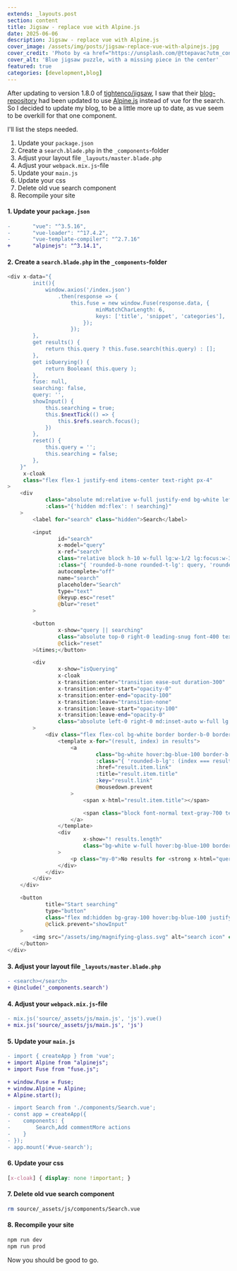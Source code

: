 ```yaml
---
extends: _layouts.post
section: content
title: Jigsaw - replace vue with Alpine.js
date: 2025-06-06
description: Jigsaw - replace vue with Alpine.js
cover_image: /assets/img/posts/jigsaw-replace-vue-with-alpinejs.jpg
cover_credit: 'Photo by <a href="https://unsplash.com/@ttepavac?utm_content=creditCopyText&utm_medium=referral&utm_source=unsplash">Tanja Tepavac</a> on <a href="https://unsplash.com/photos/a-piece-of-a-puzzle-with-a-missing-piece-cWMhxNmQVq0?utm_content=creditCopyText&utm_medium=referral&utm_source=unsplash">Unsplash</a>'
cover_alt: 'Blue jigsaw puzzle, with a missing piece in the center'
featured: true
categories: [development,blog]
---
```


After updating to version 1.8.0 of [tightenco/jigsaw](https://jigsaw.tighten.com/), 
I saw that their [blog-repository](https://github.com/tighten/jigsaw-blog-template) had been updated to use [Alpine.js](https://alpinejs.dev/) instead of vue for the search. 
So I decided to update my blog, to be a little more up to date, as vue seem to be overkill for that one component.

I'll list the steps needed.

1. Update your `package.json`
2. Create a `search.blade.php` in the `_components`-folder
3. Adjust your layout file `_layouts/master.blade.php`
4. Adjust your `webpack.mix.js`-file
5. Update your `main.js`
6. Update your css
7. Delete old vue search component
8. Recompile your site

#### 1. Update your `package.json`

```diff
-       "vue": "^3.5.16",
-       "vue-loader": "^17.4.2",
-       "vue-template-compiler": "^2.7.16"
+       "alpinejs": "^3.14.1",
```

#### 2. Create a `search.blade.php` in the `_components`-folder

```php
<div x-data="{
        init(){
            window.axios('/index.json')
                .then(response => {
                    this.fuse = new window.Fuse(response.data, {
                            minMatchCharLength: 6,
                            keys: ['title', 'snippet', 'categories'],
                        });
                    });
        },
        get results() {
            return this.query ? this.fuse.search(this.query) : [];
        },
        get isQuerying() {
            return Boolean( this.query );
        },
        fuse: null,
        searching: false,
        query: '',
        showInput() {
            this.searching = true;
            this.$nextTick(() => {
                this.$refs.search.focus();
            })
        },
        reset() {
            this.query = '';
            this.searching = false;
        },
    }"
     x-cloak
     class="flex flex-1 justify-end items-center text-right px-4"
>
    <div
            class="absolute md:relative w-full justify-end bg-white left-0 top-0 z-10 mt-7 md:mt-0 px-4 md:px-0"
            :class="{'hidden md:flex': ! searching}"
    >
        <label for="search" class="hidden">Search</label>

        <input
                id="search"
                x-model="query"
                x-ref="search"
                class="relative block h-10 w-full lg:w-1/2 lg:focus:w-3/4 bg-gray-100 border border-gray-500 focus:border-blue-400 outline-none cursor-pointer text-gray-700 px-4 pb-0 pt-px transition-all duration-200 ease-out bg-[url('/assets/img/magnifying-glass.svg')] bg-no-repeat bg-[0.8rem] indent-[1.2em]"
                :class="{ 'rounded-b-none rounded-t-lg': query, 'rounded-3xl': !query }"
                autocomplete="off"
                name="search"
                placeholder="Search"
                type="text"
                @keyup.esc="reset"
                @blur="reset"
        >

        <button
                x-show="query || searching"
                class="absolute top-0 right-0 leading-snug font-400 text-3xl text-blue-500 hover:text-blue-600 focus:outline-none pr-7 md:pr-3"
                @click="reset"
        >&times;</button>

        <div
                x-show="isQuerying"
                x-cloak
                x-transition:enter="transition ease-out duration-300"
                x-transition:enter-start="opacity-0"
                x-transition:enter-end="opacity-100"
                x-transition:leave="transition-none"
                x-transition:leave-start="opacity-100"
                x-transition:leave-end="opacity-0"
                class="absolute left-0 right-0 md:inset-auto w-full lg:w-3/4 text-left mb-4 md:mt-10"
        >
            <div class="flex flex-col bg-white border border-b-0 border-t-0 border-blue-400 rounded-b-lg shadow-search mx-4 md:mx-0">
                <template x-for="(result, index) in results">
                    <a
                            class="bg-white hover:bg-blue-100 border-b border-blue-400 text-xl cursor-pointer p-4"
                            :class="{ 'rounded-b-lg': (index === results.length - 1) }"
                            :href="result.item.link"
                            :title="result.item.title"
                            :key="result.link"
                            @mousedown.prevent
                    >
                        <span x-html="result.item.title"></span>

                        <span class="block font-normal text-gray-700 text-sm my-1" x-html="result.item.snippet"></span>
                    </a>
                </template>
                <div
                        x-show="! results.length"
                        class="bg-white w-full hover:bg-blue-100 border-b border-blue-400 rounded-b-lg shadow cursor-pointer p-4"
                >
                    <p class="my-0">No results for <strong x-html="query"></strong></p>
                </div>
            </div>
        </div>
    </div>

    <button
            title="Start searching"
            type="button"
            class="flex md:hidden bg-gray-100 hover:bg-blue-100 justify-center items-center border border-gray-500 rounded-full focus:outline-none h-10 px-3"
            @click.prevent="showInput"
    >
        <img src="/assets/img/magnifying-glass.svg" alt="search icon" class="h-4 w-4 max-w-none">
    </button>
</div>
```

#### 3. Adjust your layout file `_layouts/master.blade.php`

```patch 
- <search></search>
+ @include('_components.search')
```

#### 4. Adjust your `webpack.mix.js`-file

```patch 
- mix.js('source/_assets/js/main.js', 'js').vue()
+ mix.js('source/_assets/js/main.js', 'js')
```

#### 5. Update your `main.js`

```patch
- import { createApp } from 'vue';
+ import Alpine from "alpinejs";
+ import Fuse from "fuse.js";

+ window.Fuse = Fuse;
+ window.Alpine = Alpine;
+ Alpine.start();

- import Search from './components/Search.vue';
- const app = createApp({
-    components: {
-        Search,Add commentMore actions
-    }
- });
- app.mount('#vue-search');
```

#### 6. Update your css

```css
[x-cloak] { display: none !important; }
```

#### 7. Delete old vue search component

```bash
rm source/_assets/js/components/Search.vue
```

#### 8. Recompile your site

```bash
npm run dev
npm run prod
```

Now you should be good to go.
